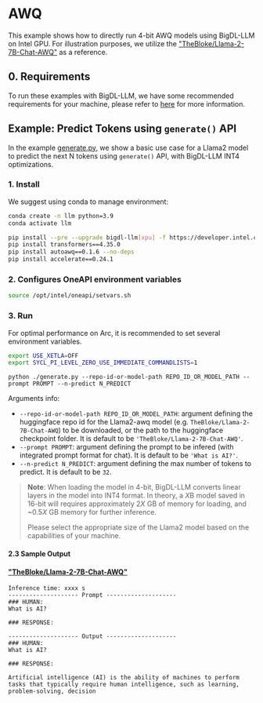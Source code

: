 # AWQ
This example shows how to directly run 4-bit AWQ models using BigDL-LLM on Intel GPU. For illustration purposes, we utilize the ["TheBloke/Llama-2-7B-Chat-AWQ"](https://huggingface.co/TheBloke/Llama-2-7B-Chat-AWQ) as a reference.

## 0. Requirements
To run these examples with BigDL-LLM, we have some recommended requirements for your machine, please refer to [here](../README.md#recommended-requirements) for more information.

## Example: Predict Tokens using `generate()` API
In the example [generate.py](./generate.py), we show a basic use case for a Llama2 model to predict the next N tokens using `generate()` API, with BigDL-LLM INT4 optimizations.
### 1. Install
We suggest using conda to manage environment:
```bash
conda create -n llm python=3.9
conda activate llm

pip install --pre --upgrade bigdl-llm[xpu] -f https://developer.intel.com/ipex-whl-stable-xpu
pip install transformers==4.35.0
pip install autoawq==0.1.6 --no-deps
pip install accelerate==0.24.1
```

### 2. Configures OneAPI environment variables
```bash
source /opt/intel/oneapi/setvars.sh
```

### 3. Run

For optimal performance on Arc, it is recommended to set several environment variables.

```bash
export USE_XETLA=OFF
export SYCL_PI_LEVEL_ZERO_USE_IMMEDIATE_COMMANDLISTS=1
```

```
python ./generate.py --repo-id-or-model-path REPO_ID_OR_MODEL_PATH --prompt PROMPT --n-predict N_PREDICT
```

Arguments info:
- `--repo-id-or-model-path REPO_ID_OR_MODEL_PATH`: argument defining the huggingface repo id for the Llama2-awq model (e.g. `TheBloke/Llama-2-7B-Chat-AWQ`) to be downloaded, or the path to the huggingface checkpoint folder. It is default to be `'TheBloke/Llama-2-7B-Chat-AWQ'`.
- `--prompt PROMPT`: argument defining the prompt to be infered (with integrated prompt format for chat). It is default to be `'What is AI?'`.
- `--n-predict N_PREDICT`: argument defining the max number of tokens to predict. It is default to be `32`.

> **Note**: When loading the model in 4-bit, BigDL-LLM converts linear layers in the model into INT4 format. In theory, a *X*B model saved in 16-bit will requires approximately 2*X* GB of memory for loading, and ~0.5*X* GB memory for further inference.
>
> Please select the appropriate size of the Llama2 model based on the capabilities of your machine.

#### 2.3 Sample Output
#### ["TheBloke/Llama-2-7B-Chat-AWQ"](https://huggingface.co/TheBloke/Llama-2-7B-Chat-AWQ)
```log
Inference time: xxxx s
-------------------- Prompt --------------------
### HUMAN:
What is AI?

### RESPONSE:

-------------------- Output --------------------
### HUMAN:
What is AI?

### RESPONSE:

Artificial intelligence (AI) is the ability of machines to perform tasks that typically require human intelligence, such as learning, problem-solving, decision
```
